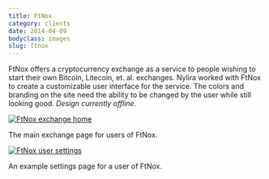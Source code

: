 ```yaml
---
title: FtNox
category: clients
date: 2014-04-09
bodyclass: images
slug: ftnox
---
```


FtNox offers a cryptocurrency exchange as a service to people wishing to start their own Bitcoin, Litecoin, et. al. exchanges. Nylira worked with FtNox to create a customizable user interface for the service. The colors and branding on the site need the ability to be changed by the user while still looking good. *Design currently offline.*

<div class="figure">
  <a href="../assets/images/projects/ftnox-01.png"><img src="../assets/images/projects/ftnox-01.png" alt="FtNox exchange home"></a>
  <div class="figcaption">
    <p>The main exchange page for users of FtNox.</p>
  </div>
</div>

<div class="figure">
  <a href="../assets/images/projects/ftnox-02.png"><img src="../assets/images/projects/ftnox-02.png" alt="FtNox user settings"></a>
  <div class="figcaption">
    <p>An example settings page for a user of FtNox.</p>
  </div>
</div>
